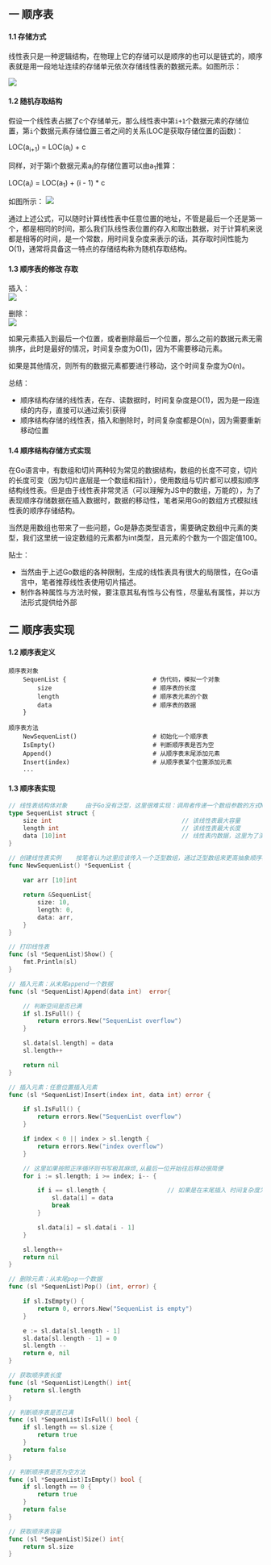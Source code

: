 ## 一 顺序表

#### 1.1 存储方式 

线性表只是一种逻辑结构，在物理上它的存储可以是顺序的也可以是链式的，顺序表就是用一段地址连续的存储单元依次存储线性表的数据元素。如图所示：  

![](../../images/structure/sequenlist-1.png)

#### 1.2 随机存取结构

假设一个线性表占据了c个存储单元，那么线性表中第`i+1`个数据元素的存储位置，第`i`个数据元素存储位置三者之间的关系(LOC是获取存储位置的函数)：  

LOC(a<sub>i+1</sub>) = LOC(a<sub>i</sub>) + c  

同样，对于第i个数据元素a<sub>i</sub>的存储位置可以由a<sub>1</sub>推算：  

LOC(a<sub>i</sub>) = LOC(a<sub>1</sub>) + (i - 1) * c   

如图所示：
![](../../images/structure/sequenlist-2.png)  

通过上述公式，可以随时计算线性表中任意位置的地址，不管是最后一个还是第一个，都是相同的时间，那么我们队线性表位置的存入和取出数据，对于计算机来说都是相等的时间，是一个常数，用时间复杂度来表示的话，其存取时间性能为O(1)，通常将具备这一特点的存储结构称为随机存取结构。  

#### 1.3 顺序表的修改 存取 

插入：  
![](../../images/structure/sequenlist-3.png)   

删除：  
![](../../images/structure/sequenlist-4.png)   

如果元素插入到最后一个位置，或者删除最后一个位置，那么之前的数据元素无需排序，此时是最好的情况，时间复杂度为O(1)，因为不需要移动元素。  

如果是其他情况，则所有的数据元素都要进行移动，这个时间复杂度为O(n)。  

总结：
- 顺序结构存储的线性表，在存、读数据时，时间复杂度是O(1)，因为是一段连续的内存，直接可以通过索引获得
- 顺序结构存储的线性表，插入和删除时，时间复杂度都是O(n)，因为需要重新移动位置

#### 1.4 顺序结构存储方式实现

在Go语言中，有数组和切片两种较为常见的数据结构，数组的长度不可变，切片的长度可变（因为切片底层是一个数组和指针），使用数组与切片都可以模拟顺序结构线性表。但是由于线性表非常灵活（可以理解为JS中的数组，万能的），为了表现顺序存储数据在插入数据时，数据的移动性，笔者采用Go的数组方式模拟线性表的顺序存储结构。  

当然是用数组也带来了一些问题，Go是静态类型语言，需要确定数组中元素的类型，我们这里统一设定数组的元素都为int类型，且元素的个数为一个固定值100。  

贴士：
- 当然由于上述Go数组的各种限制，生成的线性表具有很大的局限性，在Go语言中，笔者推荐线性表使用切片描述。  
- 制作各种属性与方法时候，要注意其私有性与公有性，尽量私有属性，并以方法形式提供给外部


## 二 顺序表实现

#### 1.2 顺序表定义

```
顺序表对象  
    SequenList {                        # 伪代码，模拟一个对象
        size                            # 顺序表的长度
        length                          # 顺序表元素的个数
        data                            # 顺序表的数据
    }

顺序表方法    
    NewSequenList()            			# 初始化一个顺序表
    IsEmpty()            				# 判断顺序表是否为空
	Append()							# 从顺序表末尾添加元素
	Insert(index)						# 从顺序表某个位置添加元素
    ...
```

#### 1.3 顺序表实现

```go
// 线性表结构体对象		由于Go没有泛型，这里很难实现：调用者传递一个数组参数的方式New一个SequenList，只能定死如下一个整型数组
type SequenList struct {
	size int									// 该线性表最大容量
	length int									// 该线性表最大长度
	data [10]int								// 线性表内数据，这里为了演示默认设置为10长度的int数组，所有元素默认为0(Go的0值机制)
}

// 创建线性表实例    按笔者认为这里应该传入一个泛型数组，通过泛型数组来更高抽象顺序表	
func NewSequenList() *SequenList {
	
	var arr [10]int

	return &SequenList{
		size: 10,
		length: 0,
		data: arr,
	}
}

// 打印线性表
func (sl *SequenList)Show() {
	fmt.Println(sl)
}

// 插入元素：从末尾append一个数据
func (sl *SequenList)Append(data int)  error{

	// 判断空间是否已满
	if sl.IsFull() {
		return errors.New("SequenList overflow")
	}

	sl.data[sl.length] = data
	sl.length++

	return nil
}

// 插入元素：任意位置插入元素
func (sl *SequenList)Insert(index int, data int) error {

	if sl.IsFull() {
		return errors.New("SequenList overflow")
	}

	if index < 0 || index > sl.length {
		return errors.New("index overflow")
	}

	// 这里如果按照正序循环则书写极其麻烦,从最后一位开始往后移动很简便
	for i := sl.length; i >= index; i-- {	

		if i == sl.length {					// 如果是在末尾插入 时间复杂度为O(1)
			sl.data[i] = data
			break
		}

		sl.data[i] = sl.data[i - 1]
	}

	sl.length++
	return nil
}

// 删除元素：从末尾pop一个数据
func (sl *SequenList)Pop() (int, error) {

	if sl.IsEmpty() {
		return 0, errors.New("SequenList is empty")
	}

	e := sl.data[sl.length - 1]
	sl.data[sl.length - 1] = 0
	sl.length --
	return e, nil
}

// 获取顺序表长度
func (sl *SequenList)Length() int{
	return sl.length
}

// 判断顺序表是否已满
func (sl *SequenList)IsFull() bool {
	if sl.length == sl.size {
		return true
	}
	return false
}

// 判断顺序表是否为空方法
func (sl *SequenList)IsEmpty() bool {
	if sl.length == 0 {
		return true
	}
	return false
}

// 获取顺序表容量
func (sl *SequenList)Size() int{
	return sl.size
}

```



